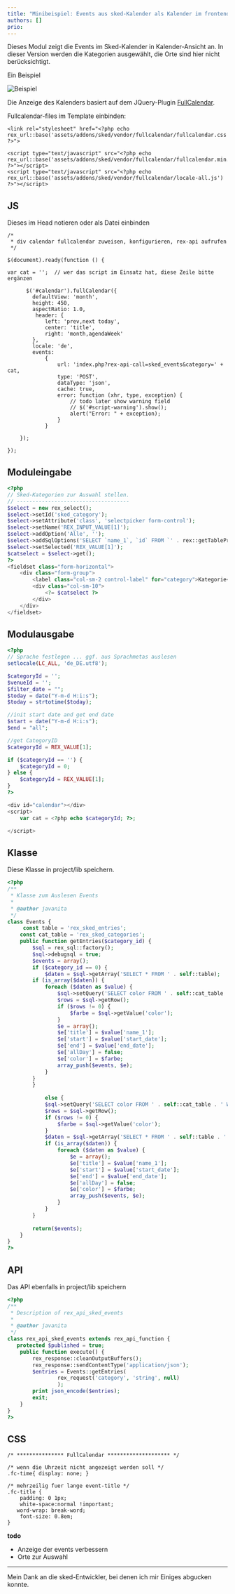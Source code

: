```yaml
---
title: "Minibeispiel: Events aus sked-Kalender als Kalender im frontend"
authors: []
prio:
---
```


Dieses Modul zeigt die Events im Sked-Kalender in Kalender-Ansicht an.
In dieser Version werden die Kategorien ausgewählt, die Orte sind hier nicht berücksichtigt.

Ein Beispiel

![Beispiel](https://raw.githubusercontent.com/FriendsOfREDAXO/tricks/master/screenshots/sked_modul_calendar.png
 "Beispiel")

Die Anzeige des Kalenders basiert auf dem JQuery-Plugin [FullCalendar](https://fullcalendar.io/).

Fullcalendar-files im Template einbinden:

```
<link rel="stylesheet" href="<?php echo rex_url::base('assets/addons/sked/vendor/fullcalendar/fullcalendar.css') ?>">
```


```
<script type="text/javascript" src="<?php echo rex_url::base('assets/addons/sked/vendor/fullcalendar/fullcalendar.min.js') ?>"></script> 
<script type="text/javascript" src="<?php echo rex_url::base('assets/addons/sked/vendor/fullcalendar/locale-all.js') ?>"></script>
```

## JS
Dieses im Head notieren oder als Datei einbinden

```
/* 
 * div calendar fullcalendar zuweisen, konfigurieren, rex-api aufrufen
 */

$(document).ready(function () {

var cat = '';  // wer das script im Einsatz hat, diese Zeile bitte ergänzen

      $('#calendar').fullCalendar({
        defaultView: 'month',
        height: 450,
        aspectRatio: 1.0,
         header: {
            left: 'prev,next today',
            center: 'title',
            right: 'month,agendaWeek'
        },
        locale: 'de',       
        events:
            {
                url: 'index.php?rex-api-call=sked_events&category=' + cat,
                type: 'POST',
                dataType: 'json',
                cache: true,
                error: function (xhr, type, exception) {
                    // todo later show warning field
                    // $('#script-warning').show();
                    alert("Error: " + exception);
                }
            }      

    });   
    
});
```




## Moduleingabe

```php
<?php
// Sked-Kategorien zur Auswahl stellen. 
// ------------------------------------
$select = new rex_select();
$select->setId('sked_category');
$select->setAttribute('class', 'selectpicker form-control');
$select->setName('REX_INPUT_VALUE[1]');
$select->addOption('Alle', '');
$select->addSqlOptions('SELECT `name_1`, `id` FROM `' . rex::getTablePrefix() . 'sked_categories` ORDER BY `name_1` ASC');
$select->setSelected('REX_VALUE[1]');
$catselect = $select->get();
?>
<fieldset class="form-horizontal">
    <div class="form-group">
        <label class="col-sm-2 control-label" for="category">Kategorie</label>
        <div class="col-sm-10">
            <?= $catselect ?>
        </div>
    </div>
</fieldset>
```

## Modulausgabe

```php
<?php
// Sprache festlegen ... ggf. aus Sprachmetas auslesen 
setlocale(LC_ALL, 'de_DE.utf8');

$categoryId = '';
$venueId = '';
$filter_date = "";
$today = date("Y-m-d H:i:s");
$today = strtotime($today);

//init start date and get end date
$start = date("Y-m-d H:i:s");
$end = "all";

//get CategoryID
$categoryId = REX_VALUE[1];

if ($categoryId == '') {
    $categoryId = 0;
} else {
    $categoryId = REX_VALUE[1];
}
?>

<div id="calendar"></div>
<script>
    var cat = <?php echo $categoryId; ?>;

</script>
```


## Klasse
Diese Klasse in project/lib speichern.

```php
<?php
/**
 * Klasse zum Auslesen Events
 *
 * @author javanita
 */
class Events {
     const table = 'rex_sked_entries';
    const cat_table = 'rex_sked_categories';
    public function getEntries($category_id) {
        $sql = rex_sql::factory();
        $sql->debugsql = true;
        $events = array();
        if ($category_id == 0) {
            $daten = $sql->getArray('SELECT * FROM ' . self::table);
        if (is_array($daten)) {
            foreach ($daten as $value) {
                $sql->setQuery('SELECT color FROM ' . self::cat_table . ' WHERE id = :id', ['id' => $value['category']]);
                $rows = $sql->getRow();
                if ($rows != 0) {
                    $farbe = $sql->getValue('color');
                }
                $e = array();
                $e['title'] = $value['name_1'];
                $e['start'] = $value['start_date'];
                $e['end'] = $value['end_date'];
                $e['allDay'] = false;
                $e['color'] = $farbe;
                array_push($events, $e);
            }
        }
        }   
            
            else {
            $sql->setQuery('SELECT color FROM ' . self::cat_table . ' WHERE id = :id', ['id' => $category_id]);
            $rows = $sql->getRow();
            if ($rows != 0) {
                $farbe = $sql->getValue('color');
            }
            $daten = $sql->getArray('SELECT * FROM ' . self::table . ' WHERE category = :category', ['category' => $category_id]);
            if (is_array($daten)) {
                foreach ($daten as $value) {
                    $e = array();
                    $e['title'] = $value['name_1'];
                    $e['start'] = $value['start_date'];
                    $e['end'] = $value['end_date'];
                    $e['allDay'] = false;
                    $e['color'] = $farbe;
                    array_push($events, $e);
                }
            }
        }
            
        return($events);
    }
}
?>
```

## API
Das API ebenfalls in project/lib speichern

```php
<?php
/**
 * Description of rex_api_sked_events
 *
 * @author javanita
 */
class rex_api_sked_events extends rex_api_function {
   protected $published = true;
    public function execute() {
        rex_response::cleanOutputBuffers();
        rex_response::sendContentType('application/json');
        $entries = Events::getEntries(
                rex_request('category', 'string', null)
                );
        print json_encode($entries);
        exit;
    }
}
?>
```
## CSS
```
/* *************** FullCalendar ******************** */

/* wenn die Uhrzeit nicht angezeigt werden soll */
.fc-time{ display: none; }

/* mehrzeilig fuer lange event-title */
.fc-title {
    padding: 0 1px;
    white-space:normal !important;
   word-wrap: break-word;
    font-size: 0.8em;
}
```


**todo**

- Anzeige der events verbessern
- Orte zur Auswahl


________________________________________________________________________________________________________________________

Mein Dank an die sked-Entwickler, bei denen ich mir Einiges abgucken konnte.



